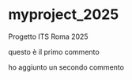 # myproject_2025
Progetto ITS Roma 2025

questo è il primo commento

ho aggiunto un secondo commento

